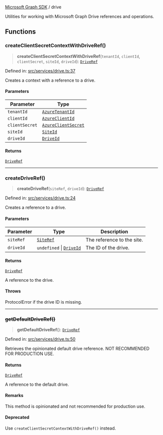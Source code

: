 [Microsoft Graph SDK](README.md) / drive

Utilities for working with Microsoft Graph Drive references and operations.

## Functions

### createClientSecretContextWithDriveRef()

> **createClientSecretContextWithDriveRef**(`tenantId`, `clientId`, `clientSecret`, `siteId`, `driveId`): [`DriveRef`](DriveRef.md#driveref)

Defined in: [src/services/drive.ts:37](https://github.com/Future-Secure-AI/microsoft-graph/blob/main/src/services/drive.ts#L37)

Creates a context with a reference to a drive.

#### Parameters

| Parameter | Type |
| ------ | ------ |
| `tenantId` | [`AzureTenantId`](AzureApplicationCredentials-1.md#azuretenantid) |
| `clientId` | [`AzureClientId`](AzureApplicationCredentials-1.md#azureclientid) |
| `clientSecret` | [`AzureClientSecret`](AzureApplicationCredentials-1.md#azureclientsecret) |
| `siteId` | [`SiteId`](SiteId.md#siteid) |
| `driveId` | [`DriveId`](DriveId.md#driveid) |

#### Returns

[`DriveRef`](DriveRef.md#driveref)

***

### createDriveRef()

> **createDriveRef**(`siteRef`, `driveId`): [`DriveRef`](DriveRef.md#driveref)

Defined in: [src/services/drive.ts:24](https://github.com/Future-Secure-AI/microsoft-graph/blob/main/src/services/drive.ts#L24)

Creates a reference to a drive.

#### Parameters

| Parameter | Type | Description |
| ------ | ------ | ------ |
| `siteRef` | [`SiteRef`](SiteRef.md#siteref) | The reference to the site. |
| `driveId` | `undefined` \| [`DriveId`](DriveId.md#driveid) | The ID of the drive. |

#### Returns

[`DriveRef`](DriveRef.md#driveref)

A reference to the drive.

#### Throws

ProtocolError if the drive ID is missing.

***

### ~~getDefaultDriveRef()~~

> **getDefaultDriveRef**(): [`DriveRef`](DriveRef.md#driveref)

Defined in: [src/services/drive.ts:50](https://github.com/Future-Secure-AI/microsoft-graph/blob/main/src/services/drive.ts#L50)

Retrieves the opinionated default drive reference. NOT RECOMMENDED FOR PRODUCTION USE.

#### Returns

[`DriveRef`](DriveRef.md#driveref)

A reference to the default drive.

#### Remarks

This method is opinionated and not recommended for production use.

#### Deprecated

Use `createClientSecretContextWithDriveRef()` instead.
